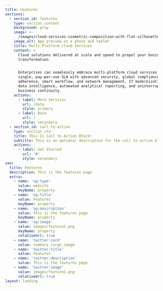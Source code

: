 ```yaml
---
title: Features
sections:
  - section_id: features
    type: section_content
    background: gray
    image: >-
      /images/cloud-services-isometric-composition-with-flat-silhouette-pictograms-big-cloud-storage-with-people-vector-illustration_1284-30499.jpg
    image_alt: App preview on a phone and tablet
    title: Multi-Platform cloud Services
    content: >
      Cloud solutions delivered at scale and speed to propel your business
      transformation


      Enterprises can seamlessly embrace multi-platform cloud services under a
      single, pay-per-use SLA with advanced security, global compliance
      adherence, smart workflow, and network management, IT modernization and
      data intelligence, automated analytical reporting, and uninterrupted
      business continuity.
    actions:
      - label: More Services
        url: /data
        style: primary
      - label: Back
        url: /
        style: secondary
  - section_id: call-to-action
    type: section_cta
    title: This Is Call to Action Block!
    subtitle: This is an optional description for the call to action block.
    actions:
      - label: Get Started
        url: '#'
        style: secondary
seo:
  title: Features
  description: This is the features page
  extra:
    - name: 'og:type'
      value: website
      keyName: property
    - name: 'og:title'
      value: Features
      keyName: property
    - name: 'og:description'
      value: This is the features page
      keyName: property
    - name: 'og:image'
      value: images/feature1.png
      keyName: property
      relativeUrl: true
    - name: 'twitter:card'
      value: summary_large_image
    - name: 'twitter:title'
      value: Features
    - name: 'twitter:description'
      value: This is the features page
    - name: 'twitter:image'
      value: images/feature1.png
      relativeUrl: true
layout: landing
---
```

